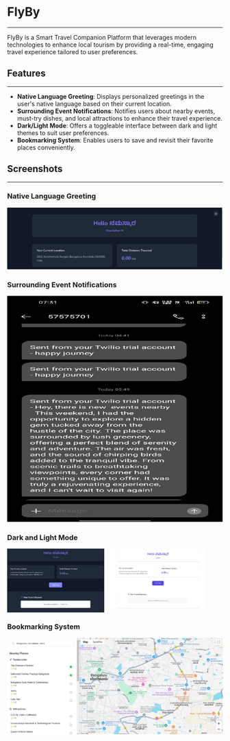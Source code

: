# FlyBy

---

FlyBy is a Smart Travel Companion Platform that leverages modern technologies to enhance local tourism by providing a real-time, engaging travel experience tailored to user preferences.

## Features

---

- **Native Language Greeting**: Displays personalized greetings in the user's native language based on their current location.
- **Surrounding Event Notifications**: Notifies users about nearby events, must-try dishes, and local attractions to enhance their travel experience.
- **Dark/Light Mode**: Offers a toggleable interface between dark and light themes to suit user preferences.
- **Bookmarking System**: Enables users to save and revisit their favorite places conveniently.

## Screenshots

---

### Native Language Greeting

![Native Language Greeting](https://github.com/ShashidharM0118/O-win_WebDev/blob/main/greeting.jpg)

### Surrounding Event Notifications

![Surrounding Event Notifications](https://github.com/ShashidharM0118/O-win_WebDev/blob/main/notification.jpg)

### Dark and Light Mode

<div style="display: flex; gap: 10px;">
  <img src="https://github.com/ShashidharM0118/O-win_WebDev/blob/main/dark.jpg" alt="Dark Mode" width="45%">
  <img src="https://github.com/ShashidharM0118/O-win_WebDev/blob/main/light.jpg" alt="Light Mode" width="45%">
</div>

### Bookmarking System

![Bookmarking System](https://github.com/ShashidharM0118/O-win_WebDev/blob/main/bookmark.jpg)
